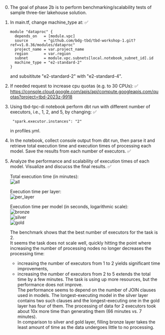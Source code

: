0. The goal of phase 2b is to perform benchmarking/scalability tests of sample three-tier lakehouse solution.

1. In main.tf, change machine_type at: ✅

   ```
   module "dataproc" {
     depends_on   = [module.vpc]
     source       = "github.com/bdg-tbd/tbd-workshop-1.git?ref=v1.0.36/modules/dataproc"
     project_name = var.project_name
     region       = var.region
     subnet       = module.vpc.subnets[local.notebook_subnet_id].id
     machine_type = "e2-standard-2"
   }
   ```

   and subsititute "e2-standard-2" with "e2-standard-4".

2. If needed request to increase cpu quotas (e.g. to 30 CPUs): ✅
   https://console.cloud.google.com/apis/api/compute.googleapis.com/quotas?project=tbd-2023z-9918

3. Using tbd-tpc-di notebook perform dbt run with different number of executors, i.e., 1, 2, and 5, by changing: ✅
   ```
    "spark.executor.instances": "2"
   ```

   in profiles.yml.

4. In the notebook, collect console output from dbt run, then parse it and retrieve total execution time and execution times of processing each model. Save the results from each number of executors. ✅

5. Analyze the performance and scalability of execution times of each model. Visualize and discucss the final results. ✅

   Total execution time (in minutes):  
   ![all](https://github.com/Dove6/tbd-workshop-1/assets/24943032/5837040a-3bf7-4db3-bde2-5bda5a8433bf)

   Execution time per layer:  
   ![per_layer](https://github.com/Dove6/tbd-workshop-1/assets/24943032/c12fea7d-a05a-4f5e-8aa7-cae6cfd48d95)

   Execution time per model (in seconds, logarithmic scale):  
   ![bronze](https://github.com/Dove6/tbd-workshop-1/assets/24943032/321f5920-f119-42ba-a310-5ad76302c3d4)  
   ![silver](https://github.com/Dove6/tbd-workshop-1/assets/24943032/dcd5cf3d-91cf-410c-908f-347e70f165a9)  
   ![gold](https://github.com/Dove6/tbd-workshop-1/assets/24943032/be64d680-f3bd-4ef6-b518-93ea98d45045)



   The benchmark shows that the best number of executors for the task is 2.  
   It seems the task does not scale well, quickly hitting the point where increasing the number of processing nodes no longer decreases the processing time:
   - increasing the number of executors from 1 to 2 yields significant time improvements,
   - increasing the number of executors from 2 to 5 extends the total time by a few minutes. The task is using up more resources, but the performance does not improve.  
   The performance seems to depend on the number of JOIN clauses used in models. The longest-executing model in the silver layer contains two such clauses and the longest-executing one in the gold layer has four of them.
   The processing of data for 2 executors took about 10x more time than generating them (66 minutes vs. 7 minutes).  
   In comparison to silver and gold layer, filling bronze layer takes the least amount of time as the data undergoes little to no processing.  
